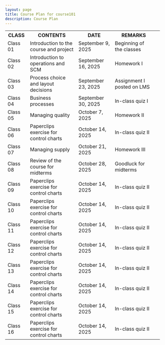 ```yaml
---
layout: page
title: Course Plan for course101
description: Course Plan
---
```


<table>
  <tr>
    <th>CLASS</th>
    <th>CONTENTS</th>
    <th>DATE</th>
    <th>REMARKS</th>
  </tr>
  <tr>
    <td>Class 01</td>
    <td>Introduction to the course and project</td>
    <td>September 9, 2025</td>
    <td>Beginning of the classes</td>
  </tr>
  <tr>
    <td>Class 02</td>
    <td>Introduction to operations and SCM</td>
    <td>September 16, 2025</td>
    <td>Homework I</td>
    <td></td>
  </tr>
  <tr>
    <td>Class 03</td>
    <td>Process choice and layout decisions </td>
    <td>September 23, 2025</td>
    <td>Assignment I posted on LMS</td>
  </tr>
  <tr>
    <td>Class 04</td>
    <td>Business processes</td>
    <td>September 30, 2025 	</td>
    <td>In-class quiz I</td>
  </tr>
  <tr>
    <td>Class 05</td>
    <td>Managing quality</td>
    <td>October 7, 2025</td>
    <td>Homework II</td>
    <td></td>
  </tr>
  <tr>
    <td>Class 06</td>
    <td>Paperclips exercise for control charts</td>
    <td>October 14, 2025</td>
    <td>In-class quiz II</td>
  </tr>
  <tr>
    <td>Class 07</td>
    <td>Managing supply</td>
    <td>October 21, 2025</td>
    <td>Homework III</td>
  </tr>
  <tr>
    <td>Class 08</td>
    <td>Review of the course for midterms</td>
    <td>October 28, 2025</td>
    <td>Goodluck for midterms</td>
  </tr>
  <tr>
    <td>Class 09</td>
    <td>Paperclips exercise for control charts</td>
    <td>October 14, 2025</td>
    <td>In-class quiz II</td>
  </tr>
  <tr>
    <td>Class 10</td>
    <td>Paperclips exercise for control charts</td>
    <td>October 14, 2025</td>
    <td>In-class quiz II</td>
  </tr>
  <tr>
    <td>Class 11</td>
    <td>Paperclips exercise for control charts</td>
    <td>October 14, 2025</td>
    <td>In-class quiz II</td>
  </tr>
  <tr>
    <td>Class 12</td>
    <td>Paperclips exercise for control charts</td>
    <td>October 14, 2025</td>
    <td>In-class quiz II</td>
  </tr>
  <tr>
    <td>Class 13</td>
    <td>Paperclips exercise for control charts</td>
    <td>October 14, 2025</td>
    <td>In-class quiz II</td>
  </tr>
  <tr>
    <td>Class 14</td>
    <td>Paperclips exercise for control charts</td>
    <td>October 14, 2025</td>
    <td>In-class quiz II</td>
  </tr>
  <tr>
    <td>Class 15</td>
    <td>Paperclips exercise for control charts</td>
    <td>October 14, 2025</td>
    <td>In-class quiz II</td>
  </tr>
  <tr>
    <td>Class 16</td>
    <td>Paperclips exercise for control charts</td>
    <td>October 14, 2025</td>
    <td>In-class quiz II</td>
  </tr>
</table>
